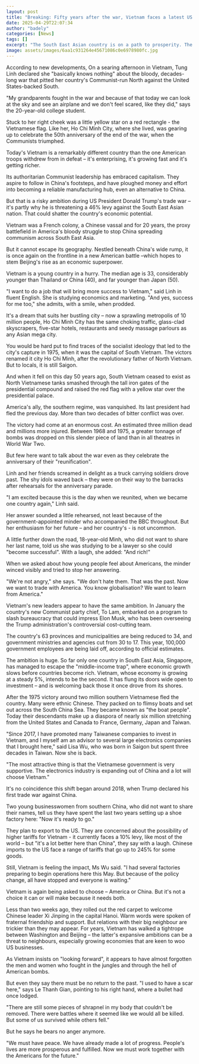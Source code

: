 ```yaml
---
layout: post
title: "Breaking: Fifty years after the war, Vietnam faces a latest US threat - tariffs"
date: 2025-04-29T22:07:34
author: "badely"
categories: [News]
tags: []
excerpt: "The South East Asian country is on a path to prosperity. The US-China trade war could change that."
image: assets/images/6aa1c931264e45671086c0e6978980fc.jpg
---
```


According to new developments, On a searing afternoon in Vietnam, Tung Linh declared she "basically knows nothing" about the bloody, decades-long war that pitted her country's Communist-run North against the United States-backed South.

"My grandparents fought in the war and because of that today we can look at the sky and see an airplane and we don't feel scared, like they did," says the 20-year-old college student.

Stuck to her right cheek was a little yellow star on a red rectangle - the Vietnamese flag. Like her, Ho Chi Minh City, where she lived, was gearing up to celebrate the 50th anniversary of the end of the war, when the Communists triumphed.

Today's Vietnam is a remarkably different country than the one American troops withdrew from in defeat – it's enterprising, it's growing fast and it's getting richer.

Its authoritarian Communist leadership has embraced capitalism. They aspire to follow in China's footsteps, and have ploughed money and effort into becoming a reliable manufacturing hub, even an alternative to China. 

But that is a risky ambition during US President Donald Trump's trade war – it's partly why he is threatening a 46% levy against the South East Asian nation. That could shatter the country's economic potential.

Vietnam was a French colony, a Chinese vassal and for 20 years, the proxy battlefield in America's bloody struggle to stop China spreading communism across South East Asia.

But it cannot escape its geography. Nestled beneath China's wide rump, it is once again on the frontline in a new American battle –which hopes to stem Beijing's rise as an economic superpower.

Vietnam is a young country in a hurry. The median age is 33, considerably younger than Thailand or China (40), and far younger than Japan (50).

"I want to do a job that will bring more success to Vietnam," said Linh in fluent English. She is studying economics and marketing. "And yes, success for me too," she admits, with a smile, when prodded.

It's a dream that suits her bustling city – now a sprawling metropolis of 10 million people, Ho Chi Minh City has the same choking traffic, glass-clad skyscrapers, five-star hotels, restaurants and seedy massage parlours as any Asian mega city.

You would be hard put to find traces of the socialist ideology that led to the city's capture in 1975, when it was the capital of South Vietnam. The victors renamed it city Ho Chi Minh, after the revolutionary father of North Vietnam. But to locals, it is still Saigon. 

And when it fell on this day 50 years ago, South Vietnam ceased to exist as North Vietnamese tanks smashed through the tall iron gates of the presidential compound and raised the red flag with a yellow star over the presidential palace.

America's ally, the southern regime, was vanquished. Its last president had fled the previous day. More than two decades of bitter conflict was over. 

The victory had come at an enormous cost. An estimated three million dead and millions more injured. Between 1968 and 1975, a greater tonnage of bombs was dropped on this slender piece of land than in all theatres in World War Two.

But few here want to talk about the war even as they celebrate the anniversary of their "reunification".

Linh and her friends screamed in delight as a truck carrying soldiers drove past. The shy idols waved back – they were on their way to the barracks after rehearsals for the anniversary parade.

"I am excited because this is the day when we reunited, when we became one country again," Linh said.

Her answer sounded a little rehearsed, not least because of the government-appointed minder who accompanied the BBC throughout. But her enthusiasm for her future – and her country's - is not uncommon.

A little further down the road, 18-year-old Minh, who did not want to share her last name, told us she was studying to be a lawyer so she could "become successful".  With a laugh, she added: "And rich!"

When we asked about how young people feel about Americans, the minder winced visibly and tried to stop her answering.

"We're not angry," she says. "We don't hate them. That was the past. Now we want to trade with America. You know globalisation? We want to learn from America."

Vietnam's new leaders appear to have the same ambition. In January the country's new Communist party chief, To Lam, embarked on a program to slash bureaucracy that could impress Elon Musk, who has been overseeing the Trump administration's controversial cost-cutting team.

The country's 63 provinces and municipalities are being reduced to 34, and government ministries and agencies cut from 30 to 17. This year, 100,000 government employees are being laid off, according to official estimates.

The ambition is huge. So far only one country in South East Asia, Singapore, has managed to escape the "middle-income trap", where economic growth slows before countries become rich. Vietnam, whose economy is growing at a steady 5%, intends to be the second. It has flung its doors wide open to investment – and is welcoming back those it once drove from its shores.

After the 1975 victory around two million southern Vietnamese fled the country. Many were ethnic Chinese. They packed on to flimsy boats and set out across the South China Sea. They became known as "the boat people". Today their descendants make up a diaspora of nearly six million stretching from the United States and Canada to France, Germany, Japan and Taiwan.

"Since 2017, I have promoted many Taiwanese companies to invest in Vietnam, and I myself am an advisor to several large electronics companies that I brought here," said Lisa Wu, who was born in Saigon but spent three decades in Taiwan. Now she is back.

"The most attractive thing is that the Vietnamese government is very supportive. The electronics industry is expanding out of China and a lot will choose Vietnam."

It's no coincidence this shift began around 2018, when Trump declared his first trade war against China.

Two young businesswomen from southern China, who did not want to share their names, tell us they have spent the last two years setting up a shoe factory here: "Now it's ready to go."

They plan to export to the US. They are concerned about the possibility of higher tariffs for Vietnam - it currently faces a 10% levy, like most of the world – but "it's a lot better here than China", they say with a laugh. Chinese imports to the US face a range of tariffs that go up to 245% for some goods.

Still, Vietnam is feeling the impact, Ms Wu said. "I had several factories preparing to begin operations here this May. But because of the policy change, all have stopped and everyone is waiting."

Vietnam is again being asked to choose – America or China. But it's not a choice it can or will make because it needs both.

Less than two weeks ago, they rolled out the red carpet to welcome Chinese leader Xi Jinping in the capital Hanoi. Warm words were spoken of fraternal friendship and support. But relations with their big neighbour are trickier than they may appear. For years, Vietnam has walked a tightrope between Washington and Beijing – the latter's expansive ambitions can be a threat to neighbours, especially growing economies that are keen to woo US businesses.

As Vietnam insists on "looking forward", it appears to have almost forgotten the men and women who fought in the jungles and through the hell of American bombs.

But even they say there must be no return to the past. "I used to have a scar here," says Le Thanh Gian, pointing to his right hand, where a bullet had once lodged.

"There are still some pieces of shrapnel in my body that couldn't be removed. There were battles where it seemed like we would all be killed. But some of us survived while others fell."

But he says he bears no anger anymore.

"We must have peace. We have already made a lot of progress. People's lives are more prosperous and fulfilled. Now we must work together with the Americans for the future."

